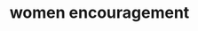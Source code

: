 ---
pid: llp290
title: women encouragement
location_transcription: philadelphia
coordinates: "[-75.214942940498, 39.955688178543]"
zipcode: '19120'
gen_neighborhood: North Philadelphia
neighborhood: Logan,Olney
outside_phl: 
age: '29'
age_range: 20-29
instagram: 
image_file_name: llp_290.jpg
proposal_transcription: Love Strength Peace Courage Confident Embass
topic: Uplifting,Women,Love,Race Ethnicity
topic_summary: 0, 0, 0, 0
type: Sculpture Statue
keywords_other: puerto rico, flag, peace, confidence, courage, female empowerment
credit: Adriana Martinez
image_labels: 
twitter: 
facebook: 
permalink: "/monuments/llp290/"
layout: item-page
---